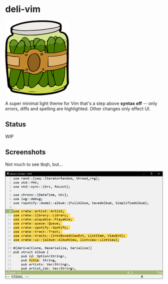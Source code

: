 # deli-vim
![deli](pickles.png)

A super minimal light theme for Vim that's a step above **syntax off** -- only errors, diffs and spelling are highlighted. Other changes only effect UI.

## Status
WIP

## Screenshots
Not much to see tbqh, but...

![screenshot](screenshot.png)
